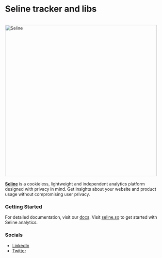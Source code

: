 <h1>Seline tracker and libs</h1>
&nbsp;
<div>
  <a href="https://seline.so">
    <img width="500" src="https://images.seline.so/seline-boxes.png" alt="Seline" />
  </a>
</div>
&nbsp;
<div>
  <a href="https://seline.so"><strong>Seline</strong></a> is a cookieless, lightweight and independent analytics platform designed with privacy in mind. Get insights about your website and product usage without compromising user privacy.
</div>

### Getting Started

For detailed documentation, visit our [docs](https://seline.so/docs). Visit [seline.so](https://seline.so) to get started with Seline analytics.

### Socials

- [LinkedIn](https://www.linkedin.com/company/getseline)
- [Twitter](https://twitter.com/getseline)
